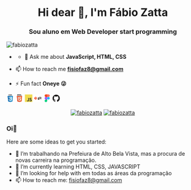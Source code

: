 <h1 align="center">Hi dear 👋, I'm Fábio Zatta</h1>
<h3 align="center">Sou aluno em Web Developer start programming</h3>
<p align="left"> <img src="https://i.imgur.com/pIGUlCo.jpg?1" alt="fabiozatta" /> </p>

- - 💬 Ask me about **JavaScript, HTML, CSS**

- 📫 How to reach me **fisiofaz8@gmail.com**

- ⚡ Fun fact **Oneye 😜**

<p align="left">
  <img src="https://github.com/devicons/devicon/blob/master/icons/css3/css3-original-wordmark.svg" alt="css3"  width="20" height="20"/>
  <img src="https://github.com/devicons/devicon/blob/master/icons/html5/html5-original-wordmark.svg" alt="html5"  width="20" height="20"/>
  <img src="https://github.com/devicons/devicon/blob/master/icons/javascript/javascript-original.svg" alt="javascript" width="20" height="20"/>
  <img src="https://github.com/devicons/devicon/blob/master/icons/git/git-original-wordmark.svg" alt="git" width="20" height="20"/>
  <img src="https://github.com/devicons/devicon/blob/master/icons/figma/figma-original.svg" alt="figma" width="20" height="20"/>
  <img src="https://github.com/devicons/devicon/blob/master/icons/github/github-original.svg" alt="github" width="20" height="20"/>
</p>

<p align="center">
<a href="https://www.linkedin.com/in/fábio-zatta-bb2212177/" target="blank"><img align="center" alt="fabiozatta" height="20" width="20" /></a>
<a href="https://www.instagram.com/fisiofaz8/" target="blank"><img align="center" alt="fabiozatta" height="20" width="20" /></a>
</p>




### Oi👋


Here are some ideas to get you started:

- 🔭 I’m trabalhando na Prefeiura de Alto Bela Vista, mas a procura de novas carreira na programação.
- 🌱 I’m currently learning HTML, CSS, JAVASCRIPT
- 🤔 I’m looking for help with em todas as áreas da programação
- 📫 How to reach me: fisiofaz8@gmail.com

